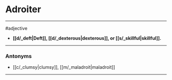 # Adroiter
---
#adjective
- **[[d/_deft|Deft]], [[d/_dexterous|dexterous]], or [[s/_skillful|skillful]].**
---
### Antonyms
- [[c/_clumsy|clumsy]], [[m/_maladroit|maladroit]]
---
